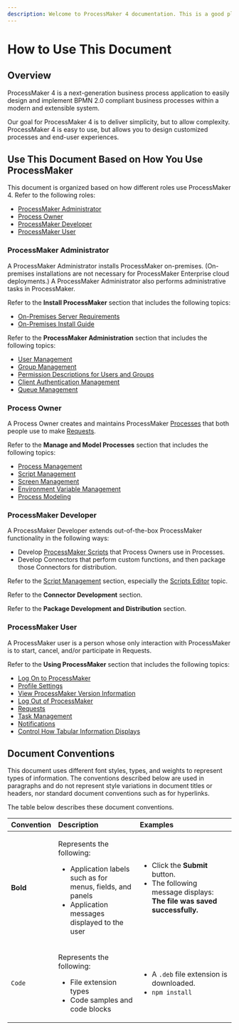 ```yaml
---
description: Welcome to ProcessMaker 4 documentation. This is a good place to start.
---
```


# How to Use This Document

## Overview

ProcessMaker 4 is a next-generation business process application to easily design and implement BPMN 2.0 compliant business processes within a modern and extensible system.

Our goal for ProcessMaker 4 is to deliver simplicity, but to allow complexity. ProcessMaker 4 is easy to use, but allows you to design customized processes and end-user experiences.

## Use This Document Based on How You Use ProcessMaker

This document is organized based on how different roles use ProcessMaker 4. Refer to the following roles:

* [ProcessMaker Administrator](how-to-use-this-document.md#processmaker-administrator)
* [Process Owner](how-to-use-this-document.md#process-owner)
* [ProcessMaker Developer](how-to-use-this-document.md#processmaker-developer)
* [ProcessMaker User](how-to-use-this-document.md#processmaker-user)

### ProcessMaker Administrator

A ProcessMaker Administrator installs ProcessMaker on-premises. \(On-premises installations are not necessary for ProcessMaker Enterprise cloud deployments.\) A ProcessMaker Administrator also performs administrative tasks in ProcessMaker.

Refer to the **Install ProcessMaker** section that includes the following topics:

* [On-Premises Server Requirements](../install-processmaker/prerequisites.md)
* [On-Premises Install Guide](../install-processmaker/installation-guide.md)

Refer to the **ProcessMaker Administration** section that includes the following topics:

* [User Management](../processmaker-administration/add-users/)
* [Group Management](../processmaker-administration/assign-groups-to-users/)
* [Permission Descriptions for Users and Groups](../processmaker-administration/permission-descriptions-for-users-and-groups.md)
* [Client Authentication Management](../processmaker-administration/auth-client-management/)
* [Queue Management](../processmaker-administration/queue-management/)

### Process Owner

A Process Owner creates and maintains ProcessMaker [Processes](../designing-processes/viewing-processes/what-is-a-process.md) that both people use to make [Requests](../using-processmaker/requests/what-is-a-request.md).

Refer to the **Manage and Model Processes** section that includes the following topics:

* [Process Management](../designing-processes/viewing-processes/)
* [Script Management](../designing-processes/scripts/)
* [Screen Management](../designing-processes/design-forms/)
* [Environment Variable Management](../designing-processes/environment-variable-management/)
* [Process Modeling](../designing-processes/process-design/)

### ProcessMaker Developer

A ProcessMaker Developer extends out-of-the-box ProcessMaker functionality in the following ways:

* Develop [ProcessMaker Scripts](../designing-processes/scripts/what-is-a-script.md) that Process Owners use in Processes.
* Develop Connectors that perform custom functions, and then package those Connectors for distribution.

Refer to the [Script Management](../designing-processes/scripts/) section, especially the [Scripts Editor](../designing-processes/scripts/scripts-editor.md) topic.

Refer to the **Connector Development** section.

Refer to the **Package Development and Distribution** section.

### ProcessMaker User

A ProcessMaker user is a person whose only interaction with ProcessMaker is to start, cancel, and/or participate in Requests. 

Refer to the **Using ProcessMaker** section that includes the following topics:

* [Log On to ProcessMaker](../using-processmaker/log-in.md)
* [Profile Settings](../using-processmaker/profile-settings.md)
* [View ProcessMaker Version Information](../using-processmaker/application-version-details.md)
* [Log Out of ProcessMaker](../using-processmaker/log-out.md)
* [Requests](../using-processmaker/requests/)
* [Task Management](../using-processmaker/task-management/)
* [Notifications](../using-processmaker/notifications.md)
* [Control How Tabular Information Displays](../using-processmaker/control-how-requests-display-in-a-tab.md)

## Document Conventions

This document uses different font styles, types, and weights to represent types of information. The conventions described below are used in paragraphs and do not represent style variations in document titles or headers, nor standard document conventions such as for hyperlinks.

The table below describes these document conventions.

<table>
  <thead>
    <tr>
      <th style="text-align:left">Convention</th>
      <th style="text-align:left">Description</th>
      <th style="text-align:left">Examples</th>
    </tr>
  </thead>
  <tbody>
    <tr>
      <td style="text-align:left"><b>Bold</b>
      </td>
      <td style="text-align:left">
        <p>Represents the following:</p>
        <ul>
          <li>Application labels such as for menus, fields, and panels</li>
          <li>Application messages displayed to the user</li>
        </ul>
      </td>
      <td style="text-align:left">
        <ul>
          <li>Click the <b>Submit</b> button.</li>
          <li>The following message displays: <b>The file was saved successfully.</b>
          </li>
        </ul>
      </td>
    </tr>
    <tr>
      <td style="text-align:left"><code>Code</code>
      </td>
      <td style="text-align:left">
        <p>Represents the following:</p>
        <ul>
          <li>File extension types</li>
          <li>Code samples and code blocks</li>
        </ul>
      </td>
      <td style="text-align:left">
        <ul>
          <li>A <code>.deb</code> file extension is downloaded.</li>
          <li><code>npm install</code>
          </li>
        </ul>
      </td>
    </tr>
  </tbody>
</table>
